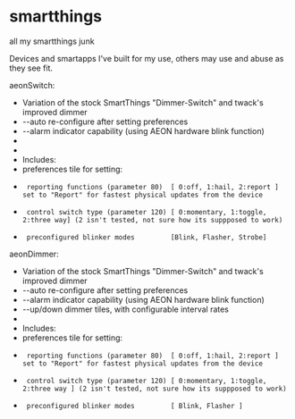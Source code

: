 smartthings
===========

all my smartthings junk

Devices and smartapps I've built for my use, others may use and abuse as they see fit.

aeonSwitch:
 * Variation of the stock SmartThings "Dimmer-Switch" and twack's improved dimmer
 *	--auto re-configure after setting preferences
 *	--alarm indicator capability (using AEON hardware blink function)
 *	
 *
 * Includes:
 *	preferences tile for setting:
 * 		reporting functions (parameter 80)	[ 0:off, 1:hail, 2:report ] set to "Report" for fastest physical updates from the device
 *		control switch type (parameter 120)	[ 0:momentary, 1:toggle, 2:three way] (2 isn't tested, not sure how its suppposed to work)
 *		preconfigured blinker modes			[Blink, Flasher, Strobe]
 
 aeonDimmer:
  * Variation of the stock SmartThings "Dimmer-Switch" and twack's improved dimmer
 *	--auto re-configure after setting preferences
 *	--alarm indicator capability (using AEON hardware blink function)
 *	--up/down dimmer tiles, with configurable interval rates
 *
 * Includes:
 *	preferences tile for setting:
 * 		reporting functions (parameter 80)	[ 0:off, 1:hail, 2:report ] set to "Report" for fastest physical updates from the device
 *		control switch type (parameter 120)	[ 0:momentary, 1:toggle, 2:three way ] (2 isn't tested, not sure how its suppposed to work)
 *		preconfigured blinker modes			[ Blink, Flasher ]
